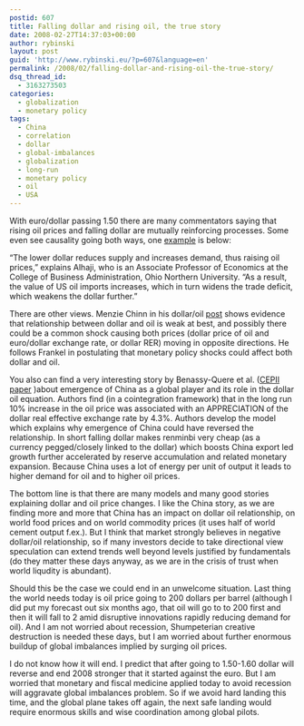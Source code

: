 ```yaml
---
postid: 607
title: Falling dollar and rising oil, the true story
date: 2008-02-27T14:37:03+00:00
author: rybinski
layout: post
guid: 'http://www.rybinski.eu/?p=607&language=en'
permalink: /2008/02/falling-dollar-and-rising-oil-the-true-story/
dsq_thread_id:
  - 3163273503
categories:
  - globalization
  - monetary policy
tags:
  - China
  - correlation
  - dollar
  - global-imbalances
  - globalization
  - long-run
  - monetary policy
  - oil
  - USA
---
```

With euro/dollar passing 1.50 there are many commentators saying that rising oil prices and falling dollar are mutually reinforcing processes. Some even see causality going both ways, one [example](http://www.cnbc.com/id/21541741/) is below:

“The lower dollar reduces supply and increases demand, thus raising oil prices,” explains Alhaji, who is an Associate Professor of Economics at the College of Business Administration, Ohio Northern University. “As a result, the value of US oil imports increases, which in turn widens the trade deficit, which weakens the dollar further.”

There are other views. Menzie Chinn in his dollar/oil [post](http://www.econbrowser.com/archives/2007/10/does_dollar_wea_1.html) shows evidence that relationship between dollar and oil is weak at best, and possibly there could be a common shock causing both prices (dollar price of oil and euro/dollar exchange rate, or dollar RER) moving in opposite directions. He follows Frankel in postulating that monetary policy shocks could affect both dollar and oil.

<!--more-->

You also can find a very interesting story by Benassy-Quere et al. ([CEPII paper](http://www.rybinski.eu/resources/non-modules.d/dispatcher/dispatch.php?id=2315) )about emergence of China as a global player and its role in the dollar oil equation. Authors find (in a cointegration framework) that in the long run 10% increase in the oil price was associated with an APPRECIATION of the dollar real effective exchange rate by 4.3%. Authors develop the model which explains why emergence of China could have reversed the relationship. In short falling dollar makes renminbi very cheap (as a currency pegged/closely linked to the dollar) which boosts China export led growth further accelerated by reserve accumulation and related monetary expansion. Because China uses a lot of energy per unit of output it leads to higher demand for oil and to higher oil prices.

The bottom line is that there are many models and many good stories explaining dollar and oil price changes. I like the China story, as we are finding more and more that China has an impact on dollar oil relationship, on world food prices and on world commodity prices (it uses half of world cement output f.ex.). But I think that market strongly believes in negative dollar/oil relationship, so if many investors decide to take directional view speculation can extend trends well beyond levels justified by fundamentals (do they matter these days anyway, as we are in the crisis of trust when world liqudity is abundant).

Should this be the case we could end in an unwelcome situation. Last thing the world needs today is oil price going to 200 dollars per barrel (although I did put my forecast out six months ago, that oil will go to to 200 first and then it will fall to 2 amid disruptive innovations rapidly reducing demand for oil). And I am not worried about recession, Shumpeterian creative destruction is needed these days, but I am worried about further enormous buildup of global imbalances implied by surging oil prices. 

I do not know how it will end. I predict that after going to 1.50-1.60 dollar will reverse and end 2008 stronger that it started against the euro. But I am worried that monetary and fiscal medicine applied today to avoid recession will aggravate global imbalances problem. So if we avoid hard landing this time, and the global plane takes off again, the next safe landing would require enormous skills and wise coordination among global pilots.

